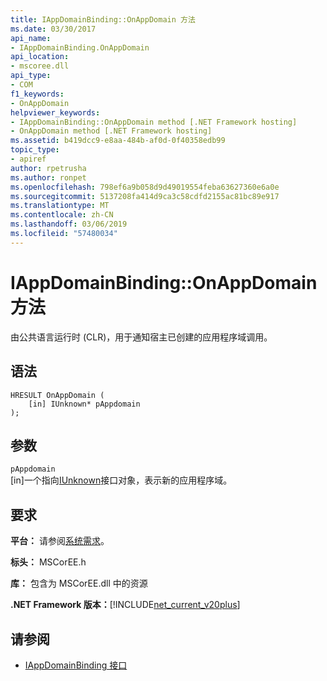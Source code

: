 ```yaml
---
title: IAppDomainBinding::OnAppDomain 方法
ms.date: 03/30/2017
api_name:
- IAppDomainBinding.OnAppDomain
api_location:
- mscoree.dll
api_type:
- COM
f1_keywords:
- OnAppDomain
helpviewer_keywords:
- IAppDomainBinding::OnAppDomain method [.NET Framework hosting]
- OnAppDomain method [.NET Framework hosting]
ms.assetid: b419dcc9-e8aa-484b-af0d-0f40358edb99
topic_type:
- apiref
author: rpetrusha
ms.author: ronpet
ms.openlocfilehash: 798ef6a9b058d9d49019554feba63627360e6a0e
ms.sourcegitcommit: 5137208fa414d9ca3c58cdfd2155ac81bc89e917
ms.translationtype: MT
ms.contentlocale: zh-CN
ms.lasthandoff: 03/06/2019
ms.locfileid: "57480034"
---
```

# <a name="iappdomainbindingonappdomain-method"></a>IAppDomainBinding::OnAppDomain 方法
由公共语言运行时 (CLR)，用于通知宿主已创建的应用程序域调用。  
  
## <a name="syntax"></a>语法  
  
```  
HRESULT OnAppDomain (  
    [in] IUnknown* pAppdomain  
);  
```  
  
## <a name="parameters"></a>参数  
 `pAppdomain`  
 [in]一个指向[IUnknown](/cpp/atl/iunknown)接口对象，表示新的应用程序域。  
  
## <a name="requirements"></a>要求  
 **平台：** 请参阅[系统需求](../../../../docs/framework/get-started/system-requirements.md)。  
  
 **标头：** MSCorEE.h  
  
 **库：** 包含为 MSCorEE.dll 中的资源  
  
 **.NET Framework 版本：**[!INCLUDE[net_current_v20plus](../../../../includes/net-current-v20plus-md.md)]  
  
## <a name="see-also"></a>请参阅
- [IAppDomainBinding 接口](../../../../docs/framework/unmanaged-api/hosting/iappdomainbinding-interface.md)

